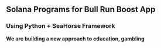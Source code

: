 ## Solana Programs for Bull Run Boost App

### Using Python + SeaHorse Framework

**We are building a new approach to education, gambling**
